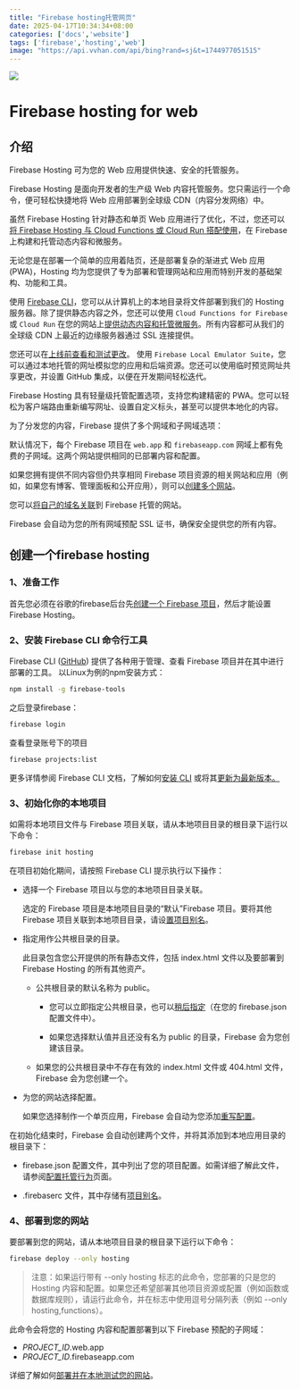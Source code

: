 ```yaml
---
title: "Firebase hosting托管网页"
date: 2025-04-17T10:34:34+08:00
categories: ['docs','website']
tags: ['firebase','hosting','web']
image: "https://api.vvhan.com/api/bing?rand=sj&t=1744977051515"
---
```

![](https://api.vvhan.com/api/bing?rand=sj&t=1744977051515)

# Firebase hosting for web
## 介绍
Firebase Hosting 可为您的 Web 应用提供快速、安全的托管服务。


Firebase Hosting 是面向开发者的生产级 Web 内容托管服务。您只需运行一个命令，便可轻松快捷地将 Web 应用部署到全球级 CDN（内容分发网络）中。

虽然 Firebase Hosting 针对静态和单页 Web 应用进行了优化，不过，您还可以[将 Firebase Hosting 与 Cloud Functions 或 Cloud Run 搭配使用](https://firebase.google.com/docs/hosting/serverless-overview?authuser=0)，在 Firebase 上构建和托管动态内容和微服务。

无论您是在部署一个简单的应用着陆页，还是部署复杂的渐进式 Web 应用 (PWA)，Hosting 均为您提供了专为部署和管理网站和应用而特别开发的基础架构、功能和工具。

<!-- truncate -->
<!-- more -->
使用 [Firebase CLI](https://firebase.google.com/docs/cli?authuser=0)，您可以从计算机上的本地目录将文件部署到我们的 Hosting 服务器。除了提供静态内容之外，您还可以使用 `Cloud Functions for Firebase` 或 `Cloud Run` 在您的网站上[提供动态内容和托管微服务](https://firebase.google.com/docs/hosting/serverless-overview?authuser=0)。所有内容都可从我们的全球级 CDN 上最近的边缘服务器通过 SSL 连接提供。

您还可以在[上线前查看和测试更改](https://firebase.google.com/docs/hosting/test-preview-deploy?authuser=0)。 使用 `Firebase Local Emulator Suite`，您可以通过本地托管的网址模拟您的应用和后端资源。您还可以使用临时预览网址共享更改，并设置 GitHub 集成，以便在开发期间轻松迭代。

Firebase Hosting 具有轻量级托管配置选项，支持您构建精密的 PWA。您可以轻松为客户端路由重新编写网址、设置自定义标头，甚至可以提供本地化的内容。

为了分发您的内容，Firebase 提供了多个网域和子网域选项：

默认情况下，每个 Firebase 项目在 `web.app` 和 `firebaseapp.com` 网域上都有免费的子网域。这两个网站提供相同的已部署内容和配置。

如果您拥有提供不同内容但仍共享相同 Firebase 项目资源的相关网站和应用（例如，如果您有博客、管理面板和公开应用），则可以[创建多个网站](https://firebase.google.com/docs/hosting/multisites?authuser=0)。

您可以[将自己的域名关联](https://firebase.google.com/docs/hosting/custom-domain?authuser=0)到 Firebase 托管的网站。

Firebase 会自动为您的所有网域预配 SSL 证书，确保安全提供您的所有内容。
## 创建一个firebase hosting
### 1、准备工作
首先您必须在谷歌的firebase后台先[创建一个 Firebase 项目](https://firebase.google.com/docs/web/setup?authuser=0)，然后才能设置 Firebase Hosting。
### 2、安装 Firebase CLI 命令行工具
Firebase CLI ([GitHub](https://github.com/firebase/firebase-tools)) 提供了各种用于管理、查看 Firebase 项目并在其中进行部署的工具。
以Linux为例的npm安装方式：
```bash
npm install -g firebase-tools
```
之后登录firebase：
```bash
firebase login
```
查看登录账号下的项目
```bash
firebase projects:list
```

更多详情参阅 Firebase CLI 文档，了解如何[安装 CLI](https://firebase.google.com/docs/cli?authuser=0#install_the_firebase_cli) 或将其[更新为最新版本。](https://firebase.google.com/docs/cli?authuser=0#update-cli)

### 3、初始化你的本地项目
如需将本地项目文件与 Firebase 项目关联，请从本地项目目录的根目录下运行以下命令：
```bash
firebase init hosting
```
在项目初始化期间，请按照 Firebase CLI 提示执行以下操作：
- 选择一个 Firebase 项目以与您的本地项目目录关联。

    选定的 Firebase 项目是本地项目目录的“默认”Firebase 项目。要将其他 Firebase 项目关联到本地项目目录，请设[置项目别名](https://firebase.google.com/docs/cli?authuser=0#project_aliases)。

- 指定用作公共根目录的目录。

    此目录包含您公开提供的所有静态文件，包括 index.html 文件以及要部署到 Firebase Hosting 的所有其他资产。

    - 公共根目录的默认名称为 public。

        - 您可以立即指定公共根目录，也可以[稍后指定](https://firebase.google.com/docs/hosting/full-config?authuser=0#public)（在您的 firebase.json 配置文件中）。

        - 如果您选择默认值并且还没有名为 public 的目录，Firebase 会为您创建该目录。

    - 如果您的公共根目录中不存在有效的 index.html 文件或 404.html 文件，Firebase 会为您创建一个。

- 为您的网站选择配置。

    如果您选择制作一个单页应用，Firebase 会自动为您添加[重写配置](https://firebase.google.com/docs/hosting/full-config?authuser=0#rewrites)。

在初始化结束时，Firebase 会自动创建两个文件，并将其添加到本地应用目录的根目录下：

- firebase.json 配置文件，其中列出了您的项目配置。如需详细了解此文件，请参阅[配置托管行为](https://firebase.google.com/docs/hosting/full-config?authuser=0)页面。

- .firebaserc 文件，其中存储有[项目别名](https://firebase.google.com/docs/cli?authuser=0#project_aliases)。

### 4、部署到您的网站
要部署到您的网站，请从本地项目目录的根目录下运行以下命令：
```bash
firebase deploy --only hosting
```
>注意：如果运行带有 --only hosting 标志的此命令，您部署的只是您的 Hosting 内容和配置。如果您还希望部署其他项目资源或配置（例如函数或数据库规则），请运行此命令，并在标志中使用逗号分隔列表（例如 --only hosting,functions）。

此命令会将您的 Hosting 内容和配置部署到以下 Firebase 预配的子网域：

- _PROJECT_ID_.web.app
- _PROJECT_ID_.firebaseapp.com

详细了解如何[部署并在本地测试您的网站](https://firebase.google.com/docs/hosting/test-preview-deploy?authuser=0)。